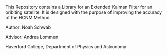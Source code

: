 This Repository contains a Library for an Extended Kalman Filter for an oribiting satellite. It is designed with the purpose of improving the accuracy of the HCNM Method.

Author: Noah Schwab

Advisor: Andrea Lommen

Haverford College, Department of Physics and Astronomy
